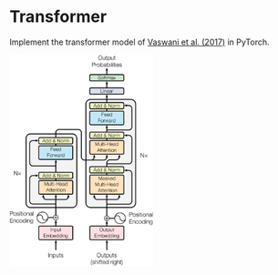# Transformer

Implement the transformer model of [Vaswani et al. (2017)](https://arxiv.org/abs/1706.03762) in PyTorch.

<img src="../../../assets/transformer.png" alt="Transformer Architecture" width="50%"/>



